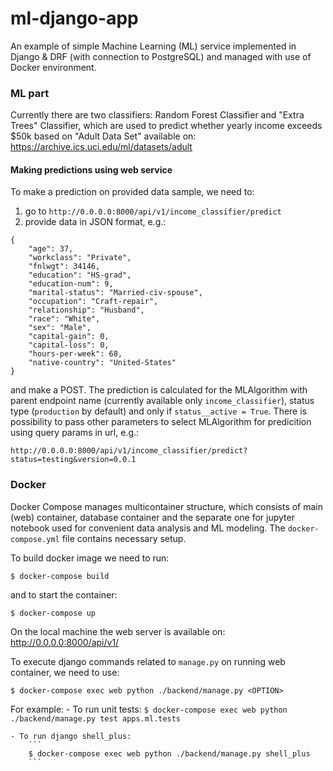 # ml-django-app

An example of simple Machine Learning (ML) service implemented in Django & DRF (with connection to PostgreSQL) and managed with use of Docker environment. 

### ML part

Currently there are two classifiers: Random Forest Classifier and "Extra Trees" Classifier, which are used to predict whether yearly income exceeds $50k based on "Adult Data Set" available on: https://archive.ics.uci.edu/ml/datasets/adult

#### Making predictions using web service
To make a prediction on provided data sample, we need to:
1. go to `http://0.0.0.0:8000/api/v1/income_classifier/predict`
2. provide data in JSON format, e.g.: 

```
{
    "age": 37,
    "workclass": "Private",
    "fnlwgt": 34146,
    "education": "HS-grad",
    "education-num": 9,
    "marital-status": "Married-civ-spouse",
    "occupation": "Craft-repair",
    "relationship": "Husband",
    "race": "White",
    "sex": "Male",
    "capital-gain": 0,
    "capital-loss": 0,
    "hours-per-week": 68,
    "native-country": "United-States"
}
```
and make a POST. The prediction is calculated for the MLAlgorithm with parent endpoint name (currently available only `income_classifier`), status type (`production` by default) and only if `status__active = True`. There is possibility to pass other parameters to select MLAlgorithm for predicition using query params in url, e.g.: 

`http://0.0.0.0:8000/api/v1/income_classifier/predict?status=testing&version=0.0.1`


### Docker

Docker Compose manages multicontainer structure, which consists of main (web) container, database container and the separate one for jupyter notebook used for convenient data analysis and ML modeling. The `docker-compose.yml` file contains necessary setup. 

To build docker image we need to run:

```
$ docker-compose build
```

and to start the container:

```
$ docker-compose up
```

On the local machine the web server is available on: http://0.0.0.0:8000/api/v1/

To execute django commands related to `manage.py` on running web container, we need to use:

```
$ docker-compose exec web python ./backend/manage.py <OPTION>
```
For example:
 	- To run unit tests:
		```
		$ docker-compose exec web python ./backend/manage.py test apps.ml.tests
		```

	- To run django shell_plus:
		```
		$ docker-compose exec web python ./backend/manage.py shell_plus
		```
